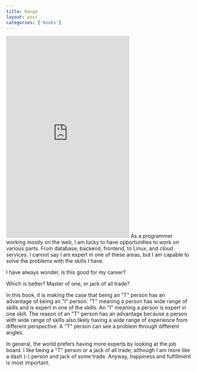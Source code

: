 ```yaml
---
title: Range
layout: post
categories: ['books']
---
```

<iframe type="text/html" width="336" height="550" frameborder="0" allowfullscreen style="max-width:100%" src="https://read.amazon.com/kp/card?asin=B07H1ZYWTM&preview=inline&linkCode=kpe&ref_=cm_sw_r_kb_dp_52peGbHW7WYX8" ></iframe>
As a programmer working mostly on the web, I am lucky to have opportunities to work on various parts. From database, backend, frontend, to Linux, and cloud services. I cannot say I am expert in one of these areas, but I am capable to solve the problems with the skills I have. 

I have always wonder, is this good for my career?

Which is better? Master of one, or jack of all trade?

In this book, it is making the case that being an "T" person has an advantage of being an "I" person. "T" meaning a person has wide range of skills and is expert in one of the skills. An "I" meaning a person is expert in one skill. The reason of an "T" person has an advantage because a person with wide range of skills also likely having a wide range of experience from different perspective. A "T" person can see a problem through different angles. 

In general, the world prefers having more experts by looking at the job board. I like being a "T" person or a jack of all trade, although I am more like a dash (-) person and jack of some trade. Anyway, happiness and fulfillment is most important. 
